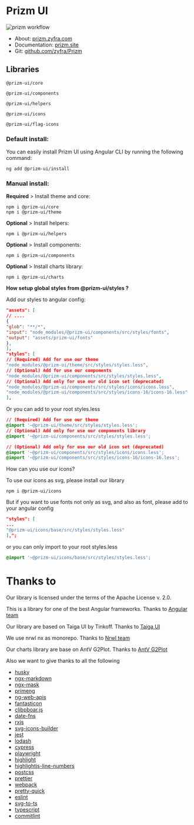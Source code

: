 # Prizm UI

![prizm workflow](https://github.com/zyfra/Prizm/actions/workflows/ci.yml/badge.svg)

- About: [prizm.zyfra.com](http://prizm.zyfra.com/)
- Documentation: [prizm.site](http://prizm.site/)
- Git: [github.com/zyfra/Prizm](https://github.com/zyfra/Prizm)

## Libraries

```
@prizm-ui/core

@prizm-ui/components

@prizm-ui/helpers

@prizm-ui/icons

@prizm-ui/flag-icons
```

### Default install:

You can easily install Prizm UI using Angular CLI by running the following command:

`ng add @prizm-ui/install`

### Manual install:

**Required** > Install theme and core:

```
npm i @prizm-ui/core
npm i @prizm-ui/theme
```

**Optional** > Install helpers:

```
npm i @prizm-ui/helpers
```

**Optional** > Install components:

```
npm i @prizm-ui/components
```

**Optional** > Install charts library:

```
npm i @prizm-ui/charts
```

**How setup global styles from @prizm-ui/styles ?**

Add our styles to angular config:

```json
"assets": [
// ....
{
"glob": "**/*",
"input": "node_modules/@prizm-ui/components/src/styles/fonts",
"output": "assets/prizm-ui/fonts"
},
],
"styles": [
// (Required) Add for use our theme
"node_modules/@prizm-ui/theme/src/styles/styles.less",
// (Optional) Add for use our components
"node_modules/@prizm-ui/components/src/styles/styles.less",
// (Optional) Add only for use our old icon set (deprecated)
"node_modules/@prizm-ui/components/src/styles/icons/icons.less",
"node_modules/@prizm-ui/components/src/styles/icons-16/icons-16.less"
],
```

Or you can add to your root styles.less

```css
// (Required) Add for use our theme
@import '~@prizm-ui/theme/src/styles/styles.less';
// (Optional) Add only for use our components library
@import '~@prizm-ui/components/src/styles/styles.less';

// (Optional) Add only for use our old icon set (deprecated)
@import '~@prizm-ui/components/src/styles/icons/icons.less';
@import '~@prizm-ui/components/src/styles/icons-16/icons-16.less';
```

How can you use our icons?

To use our icons as svg, please install our library

```
npm i @prizm-ui/icons
```

But if you want to use fonts not only as svg, and also as font, please add to your angular config

```json
"styles": [
...
"@prizm-ui/icons/base/src/styles/styles.less"
],";
```

or you can only import to your root styles.less

```css
@import '~@prizm-ui/icons/base/src/styles/styles.less';
```

# Thanks to

Our library is licensed under the terms of the Apache License v. 2.0.

This is a library for one of the best Angular frameworks. Thanks to [Angular team](https://github.com/angular)

Our library are based on Taiga UI by Tinkoff. Thanks to [Taiga UI](https://github.com/tinkoff/taiga-ui)

We use nrwl nx as monorepo. Thanks to [Nrwl team](https://github.com/nrwl)

Our charts library are base on AntV G2Plot. Thanks to [AntV G2Plot](https://github.com/antvis/G2Plot)

Also we want to give thanks to all the following

- [husky](https://github.com/typicode/husky)
- [ngx-markdown](https://github.com/jfcere/ngx-markdown)
- [ngx-mask](https://github.com/JsDaddy/ngx-mask)
- [primeng](https://github.com/primefaces/primeng)
- [ng-web-apis](https://www.npmjs.com/package/@ng-web-apis/common)
- [fantasticon](https://github.com/tancredi/fantasticon)
- [clibpboar.js](https://github.com/zenorocha/clipboard.js)
- [date-fns](https://github.com/date-fns/date-fns)
- [rxjs](https://github.com/ReactiveX/rxjs)
- [svg-icons-builder](https://github.com/angular-extensions/svg-icons-builder)
- [jest](https://github.com/facebook/jest)
- [lodash](https://github.com/lodash/lodash)
- [cypress](https://github.com/cypress-io/cypress)
- [playwright](https://github.com/microsoft/playwright)
- [highlight](https://github.com/highlightjs/highlight.js/)
- [highlightjs-line-numbers](https://github.com/wcoder/highlightjs-line-numbers.js/)
- [postcss](https://github.com/postcss/postcss)
- [prettier](https://github.com/prettier/prettier)
- [webpack](https://github.com/webpack/webpack)
- [pretty-quick](https://github.com/azz/pretty-quick)
- [eslint](https://github.com/eslint/eslint)
- [svg-to-ts](https://github.com/kreuzerk/svg-to-ts)
- [typescript](https://github.com/microsoft/TypeScript)
- [commitlint](https://github.com/conventional-changelog/commitlint)
